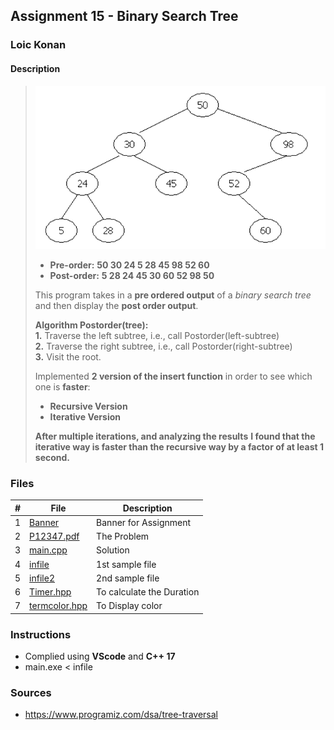 ## Assignment 15 - Binary Search Tree

### Loic Konan

#### Description

>
> <img src = "pic.png">
>
> - **Pre-order:** **50 30 24 5 28 45 98 52 60** <br>
> - **Post-order:** **5 28 24 45 30 60 52 98 50** <br>
>
>
> This program takes in a **pre ordered output** of a _binary search tree_ and then display the **post order output**.
>
>
> **Algorithm Postorder(tree):**<br>
> **1.** Traverse the left subtree, i.e., call Postorder(left-subtree)<br>
> **2.** Traverse the right subtree, i.e., call Postorder(right-subtree)<br>
> **3.** Visit the root.
>
>
> Implemented **2 version of the insert function** in order to see which one is **faster**:
>
> - **Recursive Version**
> - **Iterative Version**
>
> **After multiple iterations, and analyzing the results**
> **I found that the iterative way is faster than the recursive way by a factor of at least 1 second.**
>
>
### Files

|   #   | File                           | Description               |
| :---: | ------------------------------ | ------------------------- |
|   1   | [Banner](Banner)               | Banner for Assignment     |
|   2   | [P12347.pdf](P12347.pdf)       | The Problem               |
|   3   | [main.cpp](main.cpp)           | Solution                  |
|   4   | [infile](infile)               | 1st sample file           |
|   5   | [infile2](infile2)             | 2nd sample file           |
|   6   | [Timer.hpp](Timer.hpp)         | To calculate the Duration |
|   7   | [termcolor.hpp](termcolor.hpp) | To Display color          |

### Instructions

- Complied using **VScode** and **C++ 17**
- main.exe < infile

### Sources

- <https://www.programiz.com/dsa/tree-traversal>
